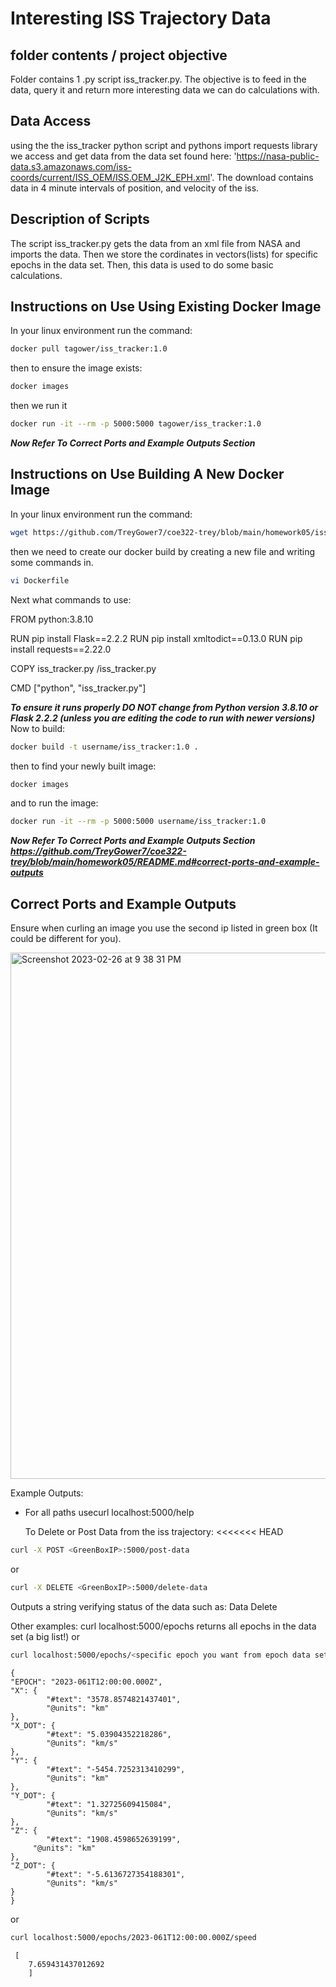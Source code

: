 # Interesting ISS Trajectory Data

folder contents / project objective
-----------------------------
Folder contains 1 .py script iss_tracker.py. The objective is to feed in the data, query it and return more interesting data we can do calculations with.

Data Access
-----------------------------
using the the iss_tracker python script and pythons import requests library we access and get data from the data set found here: 'https://nasa-public-data.s3.amazonaws.com/iss-coords/current/ISS_OEM/ISS.OEM_J2K_EPH.xml'. The download contains data in 4 minute intervals of position, and velocity of the iss.

Description of Scripts
-----------------------------
The script iss_tracker.py gets the data from an xml file from NASA and imports the data. Then we store the cordinates in vectors(lists) for specific epochs in the data set. Then, this data is used to do some basic calculations.

Instructions on Use Using Existing Docker Image
-----------------------------
In your linux environment run the command:   
```sh  
docker pull tagower/iss_tracker:1.0
```
then to ensure the image exists:
```sh  
docker images
```
then we run it
```sh  
docker run -it --rm -p 5000:5000 tagower/iss_tracker:1.0
```
***Now Refer To Correct Ports and Example Outputs Section***

Instructions on Use Building A New Docker Image
-----------------------------
In your linux environment run the command: 
```sh  
wget https://github.com/TreyGower7/coe322-trey/blob/main/homework05/iss_tracker.py
```
then we need to create our docker build by creating a new file and writing some commands in.
```sh  
vi Dockerfile
```
Next what commands to use:

FROM python:3.8.10

RUN pip install Flask==2.2.2
RUN pip install xmltodict==0.13.0
RUN pip install requests==2.22.0

COPY iss_tracker.py /iss_tracker.py

CMD ["python", "iss_tracker.py"]

***To ensure it runs properly DO NOT change from Python version 3.8.10 or Flask 2.2.2 (unless you are editing the code to run with newer versions)***
Now to build: 
```sh  
docker build -t username/iss_tracker:1.0 .
```
then to find your newly built image:
```sh  
docker images
```
and to run the image:
```sh  
docker run -it --rm -p 5000:5000 username/iss_tracker:1.0
```
***Now Refer To Correct Ports and Example Outputs Section https://github.com/TreyGower7/coe322-trey/blob/main/homework05/README.md#correct-ports-and-example-outputs***

Correct Ports and Example Outputs
-----------------------------
Ensure when curling an image you use the second ip listed in green box (It could be different for you).

<img width="842" alt="Screenshot 2023-02-26 at 9 38 31 PM" src="https://user-images.githubusercontent.com/70235944/221581571-f313db39-6111-4ec8-ad5b-ed4c9d2e7fcb.png">

Example Outputs:

* For all paths usecurl localhost:5000/help

	To Delete or Post Data from the iss trajectory:
<<<<<<< HEAD
```sh
curl -X POST <GreenBoxIP>:5000/post-data 
```	
or  
```sh  
curl -X DELETE <GreenBoxIP>:5000/delete-data
```
Outputs a string verifying status of the data such as: Data Delete
	
Other examples:
	curl localhost:5000/epochs
        returns all epochs in the data set (a big list!)
	or
```sh 
curl localhost:5000/epochs/<specific epoch you want from epoch data set>
```
	{
  	"EPOCH": "2023-061T12:00:00.000Z",
  	"X": {
    		"#text": "3578.8574821437401",
    		"@units": "km"
  	},
  	"X_DOT": {
    		"#text": "5.03904352218286",
    		"@units": "km/s"
  	},
  	"Y": {
    		"#text": "-5454.7252313410299",
    		"@units": "km"
  	},
  	"Y_DOT": {
    		"#text": "1.32725609415084",
    		"@units": "km/s"
  	},
  	"Z": {
    		"#text": "1908.4598652639199",
   		 "@units": "km"
  	},
  	"Z_DOT": {
    		"#text": "-5.6136727354188301",
    		"@units": "km/s"
  	}
	}		

or

```sh 	
curl localhost:5000/epochs/2023-061T12:00:00.000Z/speed
```
    
	 [
        7.659431437012692
        ]   
